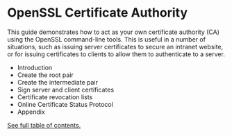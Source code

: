 
# OpenSSL Certificate Authority

This guide demonstrates how to act as your own certificate authority (CA) using the OpenSSL command-line tools. This is useful in a number of situations, such as issuing server certificates to secure an intranet website, or for issuing certificates to clients to allow them to authenticate to a server.

- Introduction
- Create the root pair
- Create the intermediate pair
- Sign server and client certificates
- Certificate revocation lists
- Online Certificate Status Protocol
- Appendix

[See full table of contents.](index-full.md)

